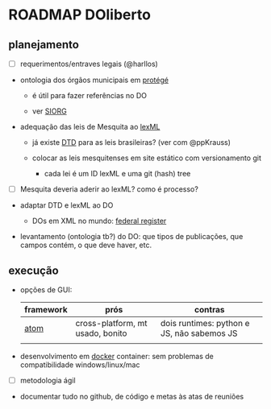 # ROADMAP DOliberto

## planejamento

- [ ] requerimentos/entraves legais (@harllos) 

- ontologia dos órgãos municipais
  em [protégé](http://protege.stanford.edu/)

	- é útil para fazer referências no DO
	
	- ver [SIORG](http://dados.gov.br/dataset/siorg)

- adequação das leis de Mesquita ao [lexML](http://projeto.lexml.gov.br/)

	- já existe [DTD](https://en.wikipedia.org/wiki/Document_type_definition#XML_DTDs_and_schema_validation) para as leis brasileiras? (ver com @ppKrauss)
	
	- colocar as leis mesquitenses em site estático com versionamento
      git
	
		- cada lei é um ID lexML e uma git (hash) tree

- [ ] Mesquita deveria aderir ao lexML? como é processo? 

- adaptar DTD e lexML ao DO

	- DOs em XML no mundo: [federal register](https://www.federalregister.gov/reader-aids/developer-resources)

- levantamento (ontologia tb?) do DO: que tipos de publicações, que
  campos contém, o que deve haver, etc.

## execução

- opções de GUI:
  
  | framework | prós | contras |
  | --------- | ---- | ------- |
  | [atom](https://electron.atom.io/) | cross-platform, mt usado, bonito | dois runtimes: python e JS, não sabemos JS|
  | | |

- desenvolvimento em [docker](https://www.docker.com/) container: sem
  problemas de compatibilidade windows/linux/mac

- [ ] metodologia ágil

- documentar tudo no github, de código e metas às atas de reuniões
